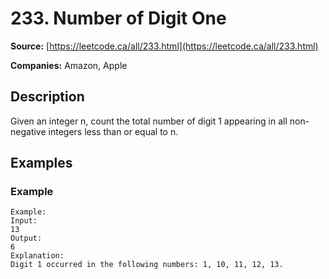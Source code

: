 # 233. Number of Digit One

**Source:** [https://leetcode.ca/all/233.html](https://leetcode.ca/all/233.html)

**Companies:** Amazon, Apple

## Description

Given an integer n, count the total number of digit 1 appearing in all non-negative integers
        less than or equal to n.

## Examples

### Example

```
Example:
Input:
13
Output:
6
Explanation:
Digit 1 occurred in the following numbers: 1, 10, 11, 12, 13.
```

